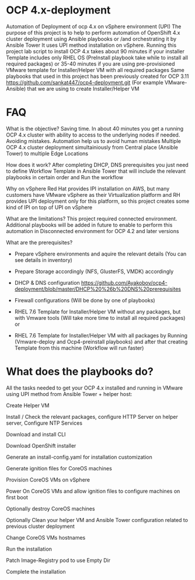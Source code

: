 # OCP 4.x-deployment
Automation of Deployment of ocp 4.x on vSphere environment (UPI)
The purpose of this project is to help to perform automation of OpenShift 4.x cluster deployment using Ansible playbooks or /and orchestrating it by Ansible Tower
It uses UPI method installation on vSphere.
Running this project lab script to install OCP 4.x takes about 90 minutes if your installer Template includes only RHEL OS (PreInstall playbook take while to install all required packages) or 35-40 minutes if you are using pre-provisioned VMware template for Installer/Helper VM with all required packages
Same playbooks that used in this project has been previously created for OCP 3.11 https://github.com/sankat447/ocp4-deployment.git (For example VMware-Ansible) that we are using to create Installer/Helper VM

# FAQ
What is the objective?
Saving time. In about 40 minutes you get a running OCP 4.x cluster with ability to access to the underlying nodes if needed.
Avoiding mistakes. Automation help us to avoid human mistakes
Multiple OCP 4.x cluster deployment simultainiously from Central place (Ansible Tower) to multiple Edge Locations

How does it work?
After completing DHCP, DNS prerequisites you just need to define Workflow Template in Ansible Tower that will include the relevant playbooks in certain order and Run the workflow

Why on vSphere
Red Hat provides IPI installation on AWS, but many customers have VMware vSphere as their Virtualization platform and RH provides UPI deployment only for this platform, so this project creates some kind of IPI on top of UPI on vSphere


What are the limitations?
This project required connected environment. Additional playbooks will be added in future to enable to perform this automation in Disconnected environment for OCP 4.2 and later versions

What are the prerequisites?
 - Prepare vSphere environments and aquire the relevant details (You can see details in inventory)
 
 - Prepare Storage accordingly (NFS, GlusterFS, VMDK) accordingly
 
 - DHCP & DNS configuration https://github.com/Ayakobov/ocp4-deployment/blob/master/DHCP%20%26b%20DNS%20prerequisites
 
 - Firewall configurations (Will be done by one of playbooks)
 
 - RHEL 7.6 Template for Installer/Helper VM without any packages, but with Vmware tools (Will take more time to install all required packages) or
 
 - RHEL 7.6 Template for Installer/Helper VM with all packages by Running (Vmware-deploy and Ocp4-preinstall playbooks) and after that creating Template from this machine (Workflow will run faster)
 
# What does the playbooks do?

All the tasks needed to get your OCP 4.x installed and running in VMware using UPI method from Ansible Tower + helper host:

Create Helper VM

Install / Check the relevant packages, configure HTTP Server on helper server, Configure NTP Services

Download and install CLI

Download OpenShift installer

Generate an install-config.yaml for installation customization

Generate ignition files for CoreOS machines

Provision CoreOS VMs on vSphere

Power On CoreOS VMs and allow ignition files to configure machines on first boot

Optionally destroy CoreOS machines

Optionally Clean your helper VM and Ansible Tower configuration related to previous cluster deployment

Change CoreOS VMs hostnames

Run the installation

Patch Image-Registry pod to use Empty Dir

Complete the installation


